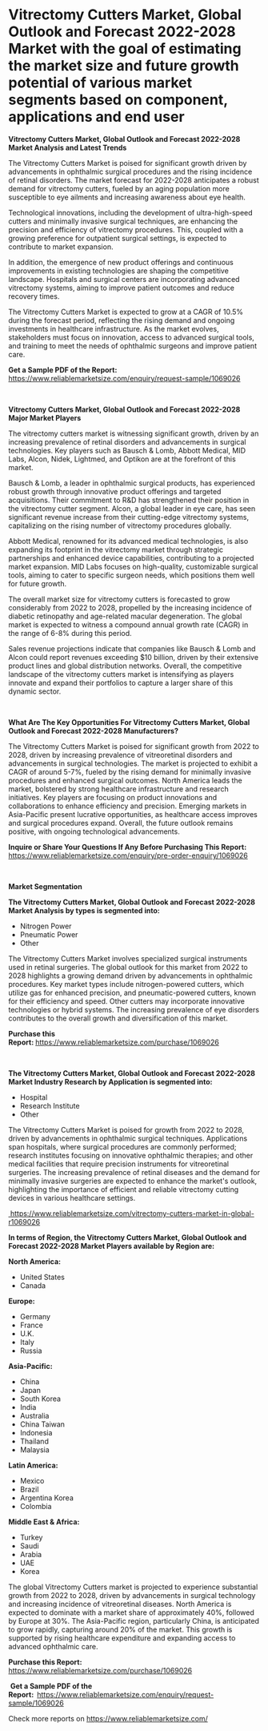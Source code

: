 <p><h1>Vitrectomy Cutters Market, Global Outlook and Forecast 2022-2028 Market with the goal of estimating the market size and future growth potential of various market segments based on component, applications and end user</h1></p><p><strong>Vitrectomy Cutters Market, Global Outlook and Forecast 2022-2028 Market Analysis and Latest Trends</strong></p>
<p><p>The Vitrectomy Cutters Market is poised for significant growth driven by advancements in ophthalmic surgical procedures and the rising incidence of retinal disorders. The market forecast for 2022-2028 anticipates a robust demand for vitrectomy cutters, fueled by an aging population more susceptible to eye ailments and increasing awareness about eye health.</p><p>Technological innovations, including the development of ultra-high-speed cutters and minimally invasive surgical techniques, are enhancing the precision and efficiency of vitrectomy procedures. This, coupled with a growing preference for outpatient surgical settings, is expected to contribute to market expansion.</p><p>In addition, the emergence of new product offerings and continuous improvements in existing technologies are shaping the competitive landscape. Hospitals and surgical centers are incorporating advanced vitrectomy systems, aiming to improve patient outcomes and reduce recovery times.</p><p>The Vitrectomy Cutters Market is expected to grow at a CAGR of 10.5% during the forecast period, reflecting the rising demand and ongoing investments in healthcare infrastructure. As the market evolves, stakeholders must focus on innovation, access to advanced surgical tools, and training to meet the needs of ophthalmic surgeons and improve patient care.</p></p>
<p><strong>Get a Sample PDF of the Report:&nbsp;</strong> <a href="https://www.reliablemarketsize.com/enquiry/request-sample/1069026?utm_campaign=2447&utm_medium=2&utm_source=Github&utm_content=ia&utm_term=21032025&utm_id=vitrectomy-cutters-market-global-outlook-and-forecast-2022-2028">https://www.reliablemarketsize.com/enquiry/request-sample/1069026</a></p>
<p>&nbsp;</p>
<p><strong>Vitrectomy Cutters Market, Global Outlook and Forecast 2022-2028 Major Market Players</strong></p>
<p><p>The vitrectomy cutters market is witnessing significant growth, driven by an increasing prevalence of retinal disorders and advancements in surgical technologies. Key players such as Bausch & Lomb, Abbott Medical, MID Labs, Alcon, Nidek, Lightmed, and Optikon are at the forefront of this market.</p><p>Bausch & Lomb, a leader in ophthalmic surgical products, has experienced robust growth through innovative product offerings and targeted acquisitions. Their commitment to R&D has strengthened their position in the vitrectomy cutter segment. Alcon, a global leader in eye care, has seen significant revenue increase from their cutting-edge vitrectomy systems, capitalizing on the rising number of vitrectomy procedures globally.</p><p>Abbott Medical, renowned for its advanced medical technologies, is also expanding its footprint in the vitrectomy market through strategic partnerships and enhanced device capabilities, contributing to a projected market expansion. MID Labs focuses on high-quality, customizable surgical tools, aiming to cater to specific surgeon needs, which positions them well for future growth.</p><p>The overall market size for vitrectomy cutters is forecasted to grow considerably from 2022 to 2028, propelled by the increasing incidence of diabetic retinopathy and age-related macular degeneration. The global market is expected to witness a compound annual growth rate (CAGR) in the range of 6-8% during this period.</p><p>Sales revenue projections indicate that companies like Bausch & Lomb and Alcon could report revenues exceeding $10 billion, driven by their extensive product lines and global distribution networks. Overall, the competitive landscape of the vitrectomy cutters market is intensifying as players innovate and expand their portfolios to capture a larger share of this dynamic sector.</p></p>
<p>&nbsp;</p>
<p><strong>What Are The Key Opportunities For Vitrectomy Cutters Market, Global Outlook and Forecast 2022-2028 Manufacturers?</strong></p>
<p><p>The Vitrectomy Cutters Market is poised for significant growth from 2022 to 2028, driven by increasing prevalence of vitreoretinal disorders and advancements in surgical technologies. The market is projected to exhibit a CAGR of around 5-7%, fueled by the rising demand for minimally invasive procedures and enhanced surgical outcomes. North America leads the market, bolstered by strong healthcare infrastructure and research initiatives. Key players are focusing on product innovations and collaborations to enhance efficiency and precision. Emerging markets in Asia-Pacific present lucrative opportunities, as healthcare access improves and surgical procedures expand. Overall, the future outlook remains positive, with ongoing technological advancements.</p></p>
<p><strong>Inquire or Share Your Questions If Any Before Purchasing This Report:</strong> <a href="https://www.reliablemarketsize.com/enquiry/pre-order-enquiry/1069026?utm_campaign=2447&utm_medium=2&utm_source=Github&utm_content=ia&utm_term=21032025&utm_id=vitrectomy-cutters-market-global-outlook-and-forecast-2022-2028">https://www.reliablemarketsize.com/enquiry/pre-order-enquiry/1069026</a></p>
<p>&nbsp;</p>
<p><strong>Market Segmentation</strong></p>
<p><strong>The Vitrectomy Cutters Market, Global Outlook and Forecast 2022-2028 Market Analysis by types is segmented into:</strong></p>
<p><ul><li>Nitrogen Power</li><li>Pneumatic Power</li><li>Other</li></ul></p>
<p><p>The Vitrectomy Cutters Market involves specialized surgical instruments used in retinal surgeries. The global outlook for this market from 2022 to 2028 highlights a growing demand driven by advancements in ophthalmic procedures. Key market types include nitrogen-powered cutters, which utilize gas for enhanced precision, and pneumatic-powered cutters, known for their efficiency and speed. Other cutters may incorporate innovative technologies or hybrid systems. The increasing prevalence of eye disorders contributes to the overall growth and diversification of this market.</p></p>
<p><strong>Purchase this Report:&nbsp;</strong><a href="https://www.reliablemarketsize.com/purchase/1069026?utm_campaign=2447&utm_medium=2&utm_source=Github&utm_content=ia&utm_term=21032025&utm_id=vitrectomy-cutters-market-global-outlook-and-forecast-2022-2028">https://www.reliablemarketsize.com/purchase/1069026</a></p>
<p>&nbsp;</p>
<p><strong>The Vitrectomy Cutters Market, Global Outlook and Forecast 2022-2028 Market Industry Research by Application is segmented into:</strong></p>
<p><ul><li>Hospital</li><li>Research Institute</li><li>Other</li></ul></p>
<p><p>The Vitrectomy Cutters Market is poised for growth from 2022 to 2028, driven by advancements in ophthalmic surgical techniques. Applications span hospitals, where surgical procedures are commonly performed; research institutes focusing on innovative ophthalmic therapies; and other medical facilities that require precision instruments for vitreoretinal surgeries. The increasing prevalence of retinal diseases and the demand for minimally invasive surgeries are expected to enhance the market's outlook, highlighting the importance of efficient and reliable vitrectomy cutting devices in various healthcare settings.</p></p>
<p><a href="https://www.reliablemarketsize.com/vitrectomy-cutters-market-in-global-r1069026?utm_campaign=2447&utm_medium=2&utm_source=Github&utm_content=ia&utm_term=21032025&utm_id=vitrectomy-cutters-market-global-outlook-and-forecast-2022-2028">&nbsp;https://www.reliablemarketsize.com/vitrectomy-cutters-market-in-global-r1069026</a></p>
<p><strong>In terms of Region, the Vitrectomy Cutters Market, Global Outlook and Forecast 2022-2028 Market Players available by Region are:</strong></p>
<p>
    <p> <strong> North America: </strong>
        <ul>
            <li>United States</li>
            <li>Canada</li>
        </ul>
        </p> 
    <p> <strong> Europe: </strong>
        <ul>
            <li>Germany</li>
            <li>France</li>
            <li>U.K.</li>
            <li>Italy</li>
            <li>Russia</li>
        </ul>
        </p> 
    <p> <strong> Asia-Pacific: </strong>
        <ul>
            <li>China</li>
            <li>Japan</li>
            <li>South Korea</li>
            <li>India</li>
            <li>Australia</li>
            <li>China Taiwan</li>
            <li>Indonesia</li>
            <li>Thailand</li>
            <li>Malaysia</li>
        </ul>
        </p> 
    <p> <strong> Latin America: </strong>
        <ul>
            <li>Mexico</li>
            <li>Brazil</li>
            <li>Argentina Korea</li>
            <li>Colombia</li>
        </ul>
        </p> 
    <p> <strong> Middle East & Africa: </strong>
        <ul>
            <li>Turkey</li>
            <li>Saudi</li>
            <li>Arabia</li>
            <li>UAE</li>
            <li>Korea</li>
        </ul>
    </p>
    </p>
<p><p>The global Vitrectomy Cutters market is projected to experience substantial growth from 2022 to 2028, driven by advancements in surgical technology and increasing incidence of vitreoretinal diseases. North America is expected to dominate with a market share of approximately 40%, followed by Europe at 30%. The Asia-Pacific region, particularly China, is anticipated to grow rapidly, capturing around 20% of the market. This growth is supported by rising healthcare expenditure and expanding access to advanced ophthalmic care.</p></p>
<p><strong>Purchase this Report: </strong><a href="https://www.reliablemarketsize.com/purchase/1069026?utm_campaign=2447&utm_medium=2&utm_source=Github&utm_content=ia&utm_term=21032025&utm_id=vitrectomy-cutters-market-global-outlook-and-forecast-2022-2028">https://www.reliablemarketsize.com/purchase/1069026</a></p>
<p>&nbsp;<strong>Get a Sample PDF of the Report:&nbsp;&nbsp;</strong><a href="https://www.reliablemarketsize.com/enquiry/request-sample/1069026?utm_campaign=2447&utm_medium=2&utm_source=Github&utm_content=ia&utm_term=21032025&utm_id=vitrectomy-cutters-market-global-outlook-and-forecast-2022-2028">https://www.reliablemarketsize.com/enquiry/request-sample/1069026</a></p>
<p><strong></strong></p>
<p>Check more reports on <a href="https://www.reliablemarketsize.com/?utm_campaign=2447&utm_medium=2&utm_source=Github&utm_content=ia&utm_term=21032025&utm_id=vitrectomy-cutters-market-global-outlook-and-forecast-2022-2028">https://www.reliablemarketsize.com/</a></p>